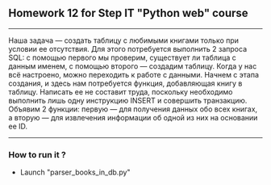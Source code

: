 ## Homework 12 for Step IT "Python web" course
***
Наша задача — создать таблицу с любимыми книгами только при
условии ее отсутствия. Для этого потребуется выполнить 2 запроса
SQL: с помощью первого мы проверим, существует ли таблица с
данным именем, с помощью второго — создадим таблицу.
Когда у нас всё настроено, можно переходить к работе с данными.
Начнем с этапа создания, и здесь нам потребуется функция,
добавляющая книгу в таблицу. Написать ее не составит труда,
поскольку необходимо выполнить лишь одну инструкцию INSERT и
совершить транзакцию.
Объявим 2 функции: первую — для получения данных обо всех
книгах, а вторую — для извлечения информации об одной из них на
основании ее ID. 
***
### How to run it ?
* Launch "parser_books_in_db.py"